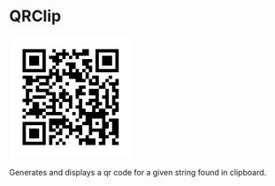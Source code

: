 # QRClip

![QRClip Logo](qrclip.png)

Generates and displays a qr code for a given string found in clipboard.

